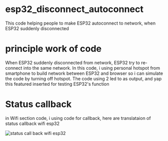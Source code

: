 # esp32_disconnect_autoconnect
This code helping people to make ESP32 autoconnect to network, when ESP32 suddenly disconnected

# principle work of code
When ESP32 suddenly disconnected from network, ESP32 try to re-connect into the same network.
In this code, i using personal hotspot from smartphone to build network between ESP32 and browser
so i can simulate the code by turning off hotspot.
The code using 2 led to as output, and yap this featured inserted for testing ESP32's function

# Status callback
in Wifi section code, i using code for callback, here are translataion of status callback wifi esp32

![status call back wifi esp32](https://user-images.githubusercontent.com/63993989/218284787-c4e90413-83f7-4b75-9d2d-717e0197d767.png)
